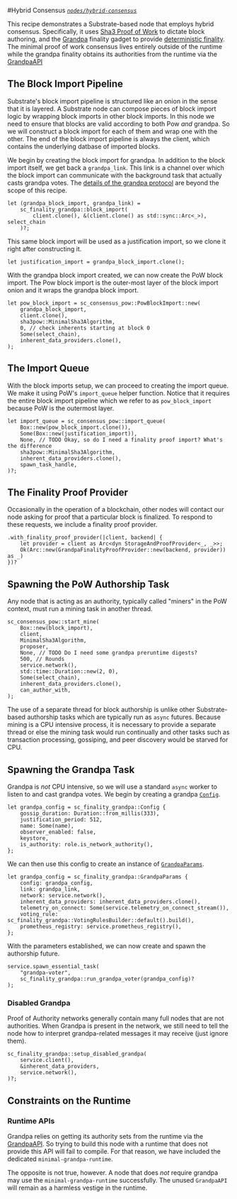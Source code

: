 #Hybrid Consensus
*[`nodes/hybrid-consensus`](https://github.com/substrate-developer-hub/recipes/tree/master/nodes/hybrid-consensus)*

This recipe demonstrates a Substrate-based node that employs hybrid consensus. Specifically, it uses [Sha3 Proof of Work](./sha3-pow-consensus.md) to dictate block authoring, and the [Grandpa](https://substrate.dev/rustdocs/master/sc_finality_grandpa/index.html) finality gadget to provide [deterministic finality](https://www.substrate.io/kb/advanced/consensus#finality). The minimal proof of work consensus lives entirely outside of the runtime while the grandpa finality obtains its authorities from the runtime via the [GrandpaAPI](https://substrate.dev/rustdocs/master/sp_finality_grandpa/trait.GrandpaApi.html)

## The Block Import Pipeline

Substrate's block import pipeline is structured like an onion in the sense that it is layered. A Substrate node can compose pieces of block import logic by wrapping block imports in other block imports. In this node we need to ensure that blocks are valid according to both Pow _and_ grandpa. So we will construct a block import for each of them and wrap one with the other. The end of the block import pipeline is always the client, which contains the underlying datbase of imported blocks.

We begin by creating the block import for grandpa. In addition to the block import itself, we get back a `grandpa_link`. This link is a channel over which the block import can communicate with the background task that actually casts grandpa votes. The [details of the grandpa protocol](https://research.web3.foundation/en/latest/polkadot/GRANDPA.html) are beyond the scope of this recipe.

```rust, ignore
let (grandpa_block_import, grandpa_link) =
	sc_finality_grandpa::block_import(
		client.clone(), &(client.clone() as std::sync::Arc<_>), select_chain
	)?;
```

This same block import will be used as a justification import, so we clone it right after constructing it.
```rust, ignore
let justification_import = grandpa_block_import.clone();
```

With the grandpa block import created, we can now create the PoW block import. The Pow block import is the outer-most layer of the block import onion and it wraps the grandpa block import.

```rust, ignore
let pow_block_import = sc_consensus_pow::PowBlockImport::new(
	grandpa_block_import,
	client.clone(),
	sha3pow::MinimalSha3Algorithm,
	0, // check inherents starting at block 0
	Some(select_chain),
	inherent_data_providers.clone(),
);
```

## The Import Queue

With the block imports setup, we can proceed to creating the import queue. We make it using PoW's `import_queue` helper function. Notice that it requires the entire block import pipeline which we refer to as `pow_block_import` because PoW is the outermost layer.

```rust, ignore
let import_queue = sc_consensus_pow::import_queue(
	Box::new(pow_block_import.clone()),
	Some(Box::new(justification_import)),
	None, // TODO Okay, so do I need a finality proof import? What's the difference
	sha3pow::MinimalSha3Algorithm,
	inherent_data_providers.clone(),
	spawn_task_handle,
)?;
```

## The Finality Proof Provider

Occasionally in the operation of a blockchain, other nodes will contact our node asking for proof that a particular block is finalized. To respond to these requests, we include a finality proof provider.

```rust, ignore
.with_finality_proof_provider(|client, backend| {
	let provider = client as Arc<dyn StorageAndProofProvider<_, _>>;
	Ok(Arc::new(GrandpaFinalityProofProvider::new(backend, provider)) as _)
})?
```

## Spawning the PoW Authorship Task

Any node that is acting as an authority, typically called "miners" in the PoW context, must run a mining task in another thread.

```rust, ignore
sc_consensus_pow::start_mine(
	Box::new(block_import),
	client,
	MinimalSha3Algorithm,
	proposer,
	None, // TODO Do I need some grandpa preruntime digests?
	500, // Rounds
	service.network(),
	std::time::Duration::new(2, 0),
	Some(select_chain),
	inherent_data_providers.clone(),
	can_author_with,
);
```

The use of a separate thread for block authorship is unlike other Substrate-based authorship tasks which are typically run as `async` futures. Because mining is a CPU intensive process, it is necessary to provide a separate thread or else the mining task would run continually and other tasks such as transaction processing, gossiping, and peer discovery would be starved for CPU.

## Spawning the Grandpa Task

Grandpa is _not_ CPU intensive, so we will use a standard `async` worker to listen to and cast grandpa votes. We begin by creating a grandpa [`Config`](https://substrate.dev/rustdocs/master/sc_finality_grandpa/struct.Config.html).

```rust, ignore
let grandpa_config = sc_finality_grandpa::Config {
	gossip_duration: Duration::from_millis(333),
	justification_period: 512,
	name: Some(name),
	observer_enabled: false,
	keystore,
	is_authority: role.is_network_authority(),
};
```

We can then use this config to create an instance of [`GrandpaParams`](https://substrate.dev/rustdocs/master/sc_finality_grandpa/struct.GrandpaParams.html).

```rust, ignore
let grandpa_config = sc_finality_grandpa::GrandpaParams {
	config: grandpa_config,
	link: grandpa_link,
	network: service.network(),
	inherent_data_providers: inherent_data_providers.clone(),
	telemetry_on_connect: Some(service.telemetry_on_connect_stream()),
	voting_rule: sc_finality_grandpa::VotingRulesBuilder::default().build(),
	prometheus_registry: service.prometheus_registry(),
};
```

With the parameters established, we can now create and spawn the authorship future.

```rust, ignore
service.spawn_essential_task(
	"grandpa-voter",
	sc_finality_grandpa::run_grandpa_voter(grandpa_config)?
);
```

### Disabled Grandpa

Proof of Authority networks generally contain many full nodes that are not authorities. When Grandpa is present in the network, we still need to tell the node how to interpret grandpa-related messages it may receive (just ignore them).

```rust, ignore
sc_finality_grandpa::setup_disabled_grandpa(
	service.client(),
	&inherent_data_providers,
	service.network(),
)?;
```

## Constraints on the Runtime

### Runtime APIs

Grandpa relies on getting its authority sets from the runtime via the [GrandpaAPI](https://substrate.dev/rustdocs/master/sp_finality_grandpa/trait.GrandpaApi.html). So trying to build this node with a runtime that does not provide this API will fail to compile. For that reason, we have included the dedicated `minimal-grandpa-runtime`.

The opposite is not true, however. A node that does _not_ require grandpa may use the `minimal-grandpa-runtime` successfully. The unused `GrandpaAPI` will remain as a harmless vestige in the runtime.
